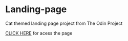 # Landing-page
Cat themed landing page project from The Odin Project

<a href="https://pedrorub1.github.io/Landing-page/" target="_blank">CLICK HERE</a> for acess the page
